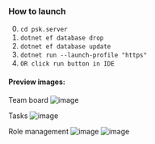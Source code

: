 ### How to launch

0. `cd psk.server`
1. `dotnet ef database drop`
2. `dotnet ef database update`
3. `dotnet run --launch-profile "https"`
4.  `OR click run button in IDE`


#### Preview images:
Team board
![image](https://github.com/user-attachments/assets/fa1ea151-bcf9-41c9-96c4-b33e294b7516)

Tasks
![image](https://github.com/user-attachments/assets/3c987f5e-2525-4002-a3ad-dc6791cbdf53)

Role management
![image](https://github.com/user-attachments/assets/5061aabd-a6d9-40b8-94a5-074ee4df30be)
![image](https://github.com/user-attachments/assets/c4d61e01-5953-4d29-90a2-fa7107843e2e)


